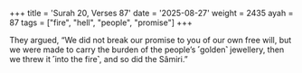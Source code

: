 +++
title = 'Surah 20, Verses 87'
date = '2025-08-27'
weight = 2435
ayah = 87
tags = ["fire", "hell", "people", "promise"]
+++

They argued, “We did not break our promise to you of our own free will, but we were made to carry the burden of the people’s ˹golden˺ jewellery, then we threw it ˹into the fire˺, and so did the Sâmiri.”